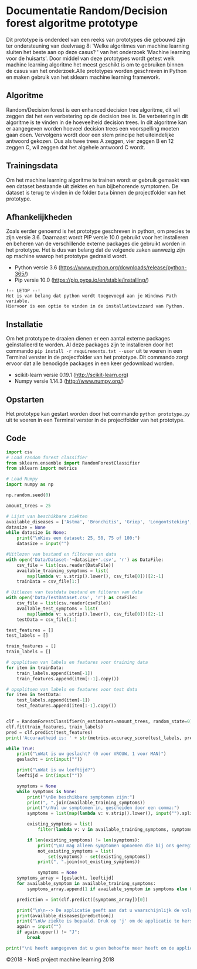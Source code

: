 # Documentatie Random/Decision forest algoritme prototype

Dit prototype is onderdeel van een reeks van prototypes die gebouwd zijn ter ondersteuning van deelvraag 8: 'Welke algoritmes van machine learning sluiten het beste aan op deze casus? ' van het onderzoek 'Machine learning voor de huisarts'. Door middel van deze prototypes wordt getest welk machine learning algoritme het meest geschikt is om te gebruiken binnen de casus van het onderzoek.Alle prototypes worden geschreven in Python en maken gebruik van het sklearn machine learning framework.



## Algoritme

Random/Decision forest is een enhanced decision tree algoritme, dit wil zeggen dat het een verbetering op de decision tree is.
De verbetering in dit algoritme is te vinden in de hoeveelheid decision trees. In dit algoritme kan er aangegeven worden hoeveel decision trees een voorspelling moeten gaan doen. Vervolgens wordt door een stem principe het uiteindelijke antwoord gekozen. Dus als twee trees A zeggen, vier zeggen B en 12 zeggen C, wil zeggen dat het algehele antwoord C wordt.



## Trainingsdata

Om het machine learning algoritme te trainen wordt er gebruik gemaakt van een dataset bestaande uit ziektes en hun bijbehorende symptomen. De dataset is terug te vinden in de folder `Data`  binnen de projectfolder van het prototype.



## Afhankelijkheden

Zoals eerder genoemd is het prototype geschreven in python, om precies te zijn versie 3.6. Daarnaast wordt PIP versie 10.0 gebruikt voor het installeren en beheren van de verschillende externe packages die gebruikt worden in het prototype. Het is dus van belang dat de volgende zaken aanwezig zijn op machine waarop het prototype gedraaid wordt.

- Python versie 3.6   	            (https://www.python.org/downloads/release/python-365/)
- Pip versie 10.0                   (https://pip.pypa.io/en/stable/installing/)

```
!-- LETOP --!
Het is van belang dat python wordt toegevoegd aan je Windows Path variable.
Hiervoor is een optie te vinden in de installatiewizzard van Python.
```

## Installatie

Om het prototype te draaien dienen er een aantal externe packages geïnstalleerd te worden.
Al deze packages zijn te installeren door het commando `pip install -r requirements.txt --user` uit te voeren in een Terminal venster in de projectfolder van het prototype. Dit commando zorgt ervoor dat alle benodigde packages in een keer gedownload worden.

- scikit-learn versie 0.19.1        (http://scikit-learn.org)
- Numpy versie 1.14.3               (http://www.numpy.org/)

## Opstarten

Het prototype kan gestart worden door het commando `python prototype.py` uit te voeren in een Terminal verster in de projectfolder van het prototype.

## Code

```python
import csv
# Load random forest classifier
from sklearn.ensemble import RandomForestClassifier
from sklearn import metrics

# Load Numpy
import numpy as np

np.random.seed(0)

amount_trees = 25

# Lijst van beschikbare ziekten
available_diseases = ['Astma', 'Bronchitis', 'Griep', 'Longontsteking', 'Verkoudheid']
datasize = None
while datasize is None:
    print("\nKies een dataset: 25, 50, 75 of 100:")
    datasize = input("")

#Uitlezen van bestand en filteren van data
with open('Data/Dataset-'+datasize+'.csv', 'r') as DataFile:
    csv_file = list(csv.reader(DataFile))
    available_training_symptoms = list(
        map(lambda v: v.strip().lower(), csv_file[0]))[2:-1]
    trainData = csv_file[1:]

# Uitlezen van testdata bestand en filteren van data
with open('Data/TestDataset.csv', 'r') as csvFile:
    csv_file = list(csv.reader(csvFile))
    available_test_symptoms = list(
        map(lambda v: v.strip().lower(), csv_file[0]))[2:-1]
    testData = csv_file[1:]

test_features = []
test_labels = []

train_features = []
train_labels = []

# opsplitsen van labels en features voor training data
for item in trainData:
    train_labels.append(item[-1])
    train_features.append(item[:-1].copy())

# opsplitsen van labels en features voor test data
for item in testData:
    test_labels.append(item[-1])
    test_features.append(item[:-1].copy())


clf = RandomForestClassifier(n_estimators=amount_trees, random_state=0)
clf.fit(train_features, train_labels)
pred = clf.predict(test_features)
print('Accuraatheid is: ' + str(metrics.accuracy_score(test_labels, pred)))

while True:
    print("\nWat is uw geslacht? (0 voor VROUW, 1 voor MAN)")
    geslacht = int(input(""))

    print("\nWat is uw leeftijd?")
    leeftijd = int(input(""))

    symptoms = None
    while symptoms is None:
        print("\nDe beschikbare symptomen zijn:")
        print(", ".join(available_training_symptoms))
        print("\nVul uw symptomen in, gescheiden door een comma:")
        symptoms = list(map(lambda v: v.strip().lower(), input("").split(",")))

        existing_symptoms = list(
            filter(lambda v: v in available_training_symptoms, symptoms))

        if len(existing_symptoms) != len(symptoms):
            print("\nU mag alleen symptomen opnoemen die bij ons geregistreerd zijn. De symptomen die u invulde maar niet bij ons geregistreerd staan zijn:")
            not_existing_symptoms = list(
                set(symptoms) - set(existing_symptoms))
            print(", ".join(not_existing_symptoms))

            symptoms = None
    symptoms_array = [geslacht, leeftijd]
    for available_symptom in available_training_symptoms:
        symptoms_array.append(1 if available_symptom in symptoms else 0)

    prediction = int(clf.predict([symptoms_array])[0])

    print("\n\n--> De applicatie geeft aan dat u waarschijnlijk de volgende ziekte heeft:")
    print(available_diseases[prediction])
    print("\nUw ziekte is bepaald. Druk op 'j' om de applicatie te herstarten.")
    again = input("")
    if again.upper() != "J":
        break

print("\nU heeft aangegeven dat u geen behoefte meer heeft om de applicatie te herstarten. Fijne dag nog!")
```

&copy;2018 - NotS project machine learning 2018
